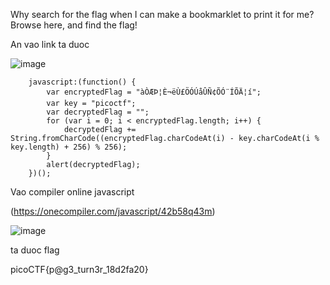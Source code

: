 Why search for the flag when I can make a bookmarklet to print it for me?
Browse here, and find the flag!

An vao link ta duoc 

![image](https://github.com/yeuubonn2k4/Pico/assets/161863346/ffc9b2f0-5c6e-420e-8537-d424a445447d)

        javascript:(function() {
            var encryptedFlag = "àÒÆÞ¦È¬ëÙ£ÖÓÚåÛÑ¢ÕÓ¨ÍÕÄ¦í";
            var key = "picoctf";
            var decryptedFlag = "";
            for (var i = 0; i < encryptedFlag.length; i++) {
                decryptedFlag += String.fromCharCode((encryptedFlag.charCodeAt(i) - key.charCodeAt(i % key.length) + 256) % 256);
            }
            alert(decryptedFlag);
        })();

  Vao compiler online javascript

  (https://onecompiler.com/javascript/42b58q43m)

  ![image](https://github.com/yeuubonn2k4/Pico/assets/161863346/aa0a3123-8323-420d-aabd-83477517d5c8)

  ta duoc flag 

  picoCTF{p@g3_turn3r_18d2fa20}
